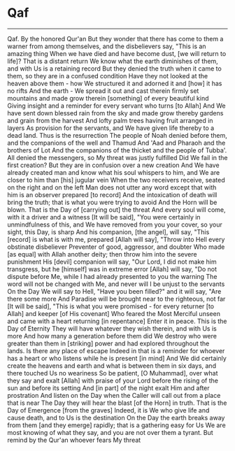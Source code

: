 # Qaf
---
Qaf. By the honored Qur'an
But they wonder that there has come to them a warner from among themselves, and the disbelievers say, "This is an amazing thing
When we have died and have become dust, [we will return to life]? That is a distant return
We know what the earth diminishes of them, and with Us is a retaining record
But they denied the truth when it came to them, so they are in a confused condition
Have they not looked at the heaven above them - how We structured it and adorned it and [how] it has no rifts
And the earth - We spread it out and cast therein firmly set mountains and made grow therein [something] of every beautiful kind
Giving insight and a reminder for every servant who turns [to Allah]
And We have sent down blessed rain from the sky and made grow thereby gardens and grain from the harvest
And lofty palm trees having fruit arranged in layers
As provision for the servants, and We have given life thereby to a dead land. Thus is the resurrection
The people of Noah denied before them, and the companions of the well and Thamud
And 'Aad and Pharaoh and the brothers of Lot
And the companions of the thicket and the people of Tubba'. All denied the messengers, so My threat was justly fulfilled
Did We fail in the first creation? But they are in confusion over a new creation
And We have already created man and know what his soul whispers to him, and We are closer to him than [his] jugular vein
When the two receivers receive, seated on the right and on the left
Man does not utter any word except that with him is an observer prepared [to record]
And the intoxication of death will bring the truth; that is what you were trying to avoid
And the Horn will be blown. That is the Day of [carrying out] the threat
And every soul will come, with it a driver and a witness
[It will be said], "You were certainly in unmindfulness of this, and We have removed from you your cover, so your sight, this Day, is sharp
And his companion, [the angel], will say, "This [record] is what is with me, prepared
[Allah will say], "Throw into Hell every obstinate disbeliever
Preventer of good, aggressor, and doubter
Who made [as equal] with Allah another deity; then throw him into the severe punishment
His [devil] companion will say, "Our Lord, I did not make him transgress, but he [himself] was in extreme error
[Allah] will say, "Do not dispute before Me, while I had already presented to you the warning
The word will not be changed with Me, and never will I be unjust to the servants
On the Day We will say to Hell, "Have you been filled?" and it will say, "Are there some more
And Paradise will be brought near to the righteous, not far
[It will be said], "This is what you were promised - for every returner [to Allah] and keeper [of His covenant]
Who feared the Most Merciful unseen and came with a heart returning [in repentance]
Enter it in peace. This is the Day of Eternity
They will have whatever they wish therein, and with Us is more
And how many a generation before them did We destroy who were greater than them in [striking] power and had explored throughout the lands. Is there any place of escape
Indeed in that is a reminder for whoever has a heart or who listens while he is present [in mind]
And We did certainly create the heavens and earth and what is between them in six days, and there touched Us no weariness
So be patient, [O Muhammad], over what they say and exalt [Allah] with praise of your Lord before the rising of the sun and before its setting
And [in part] of the night exalt Him and after prostration
And listen on the Day when the Caller will call out from a place that is near
The Day they will hear the blast [of the Horn] in truth. That is the Day of Emergence [from the graves]
Indeed, it is We who give life and cause death, and to Us is the destination
On the Day the earth breaks away from them [and they emerge] rapidly; that is a gathering easy for Us
We are most knowing of what they say, and you are not over them a tyrant. But remind by the Qur'an whoever fears My threat

